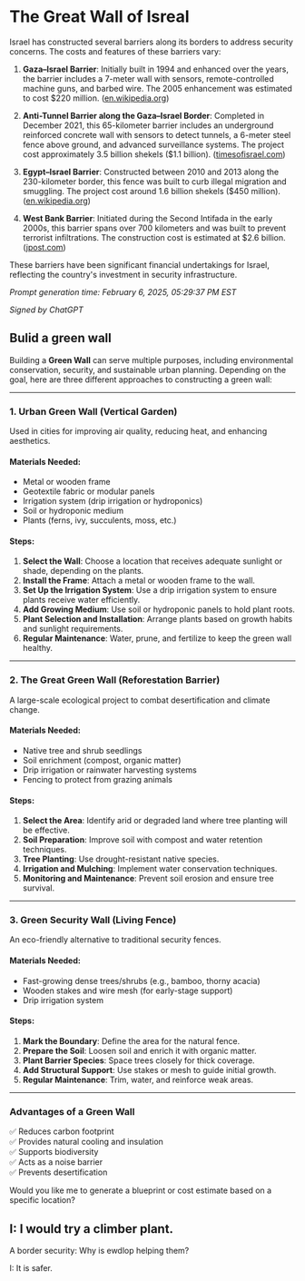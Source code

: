 # The Great Wall of Isreal

Israel has constructed several barriers along its borders to address security concerns. The costs and features of these barriers vary:

1. **Gaza–Israel Barrier**: Initially built in 1994 and enhanced over the years, the barrier includes a 7-meter wall with sensors, remote-controlled machine guns, and barbed wire. The 2005 enhancement was estimated to cost $220 million. ([en.wikipedia.org](https://en.wikipedia.org/wiki/Gaza%E2%80%93Israel_barrier?utm_source=chatgpt.com))

2. **Anti-Tunnel Barrier along the Gaza–Israel Border**: Completed in December 2021, this 65-kilometer barrier includes an underground reinforced concrete wall with sensors to detect tunnels, a 6-meter steel fence above ground, and advanced surveillance systems. The project cost approximately 3.5 billion shekels ($1.1 billion). ([timesofisrael.com](https://www.timesofisrael.com/a-wall-of-iron-sensors-and-concrete-idf-completes-tunnel-busting-gaza-barrier/?utm_source=chatgpt.com))

3. **Egypt–Israel Barrier**: Constructed between 2010 and 2013 along the 230-kilometer border, this fence was built to curb illegal migration and smuggling. The project cost around 1.6 billion shekels ($450 million). ([en.wikipedia.org](https://en.wikipedia.org/wiki/Egypt%E2%80%93Israel_barrier?utm_source=chatgpt.com))

4. **West Bank Barrier**: Initiated during the Second Intifada in the early 2000s, this barrier spans over 700 kilometers and was built to prevent terrorist infiltrations. The construction cost is estimated at $2.6 billion. ([jpost.com](https://www.jpost.com/arab-israeli-conflict/israels-border-walls-a-case-study-for-trumps-mantra-574517?utm_source=chatgpt.com))

These barriers have been significant financial undertakings for Israel, reflecting the country's investment in security infrastructure.

*Prompt generation time: February 6, 2025, 05:29:37 PM EST*

*Signed by ChatGPT* 

## Bulid a green wall

Building a **Green Wall** can serve multiple purposes, including environmental conservation, security, and sustainable urban planning. Depending on the goal, here are three different approaches to constructing a green wall:

---

### 1. **Urban Green Wall (Vertical Garden)**
Used in cities for improving air quality, reducing heat, and enhancing aesthetics.

#### **Materials Needed**:
- Metal or wooden frame
- Geotextile fabric or modular panels
- Irrigation system (drip irrigation or hydroponics)
- Soil or hydroponic medium
- Plants (ferns, ivy, succulents, moss, etc.)

#### **Steps**:
1. **Select the Wall**: Choose a location that receives adequate sunlight or shade, depending on the plants.
2. **Install the Frame**: Attach a metal or wooden frame to the wall.
3. **Set Up the Irrigation System**: Use a drip irrigation system to ensure plants receive water efficiently.
4. **Add Growing Medium**: Use soil or hydroponic panels to hold plant roots.
5. **Plant Selection and Installation**: Arrange plants based on growth habits and sunlight requirements.
6. **Regular Maintenance**: Water, prune, and fertilize to keep the green wall healthy.

---

### 2. **The Great Green Wall (Reforestation Barrier)**
A large-scale ecological project to combat desertification and climate change.

#### **Materials Needed**:
- Native tree and shrub seedlings
- Soil enrichment (compost, organic matter)
- Drip irrigation or rainwater harvesting systems
- Fencing to protect from grazing animals

#### **Steps**:
1. **Select the Area**: Identify arid or degraded land where tree planting will be effective.
2. **Soil Preparation**: Improve soil with compost and water retention techniques.
3. **Tree Planting**: Use drought-resistant native species.
4. **Irrigation and Mulching**: Implement water conservation techniques.
5. **Monitoring and Maintenance**: Prevent soil erosion and ensure tree survival.

---

### 3. **Green Security Wall (Living Fence)**
An eco-friendly alternative to traditional security fences.

#### **Materials Needed**:
- Fast-growing dense trees/shrubs (e.g., bamboo, thorny acacia)
- Wooden stakes and wire mesh (for early-stage support)
- Drip irrigation system

#### **Steps**:
1. **Mark the Boundary**: Define the area for the natural fence.
2. **Prepare the Soil**: Loosen soil and enrich it with organic matter.
3. **Plant Barrier Species**: Space trees closely for thick coverage.
4. **Add Structural Support**: Use stakes or mesh to guide initial growth.
5. **Regular Maintenance**: Trim, water, and reinforce weak areas.

---

### **Advantages of a Green Wall**
✅ Reduces carbon footprint  
✅ Provides natural cooling and insulation  
✅ Supports biodiversity  
✅ Acts as a noise barrier  
✅ Prevents desertification  

Would you like me to generate a blueprint or cost estimate based on a specific location?

## I: I would try a climber plant. 

A border security: Why is ewdlop helping them?

I: It is safer.
